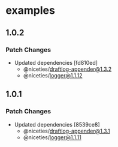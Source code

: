 # examples

## 1.0.2

### Patch Changes

- Updated dependencies [fd810ed]
  - @niceties/draftlog-appender@1.3.2
  - @niceties/logger@1.1.12

## 1.0.1

### Patch Changes

- Updated dependencies [8539ce8]
  - @niceties/draftlog-appender@1.3.1
  - @niceties/logger@1.1.11
